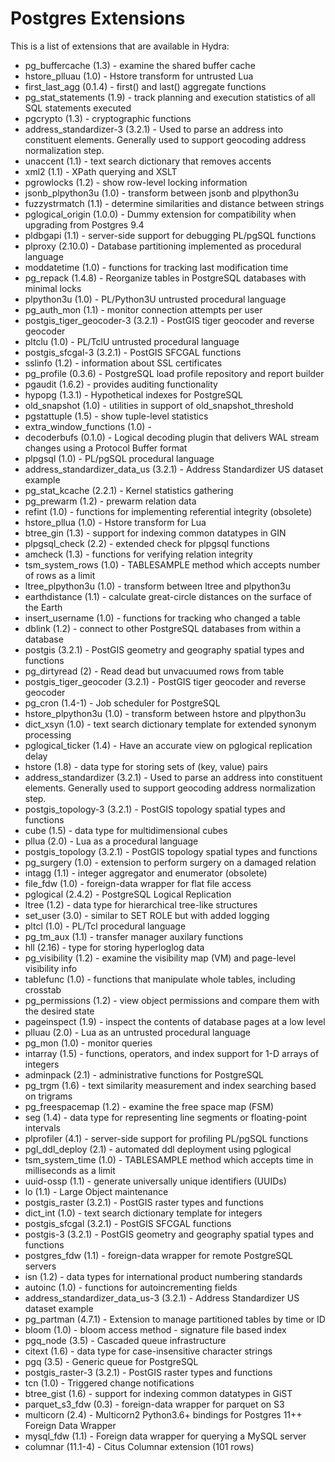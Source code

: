 # Postgres Extensions

This is a list of extensions that are available in Hydra:

 * pg_buffercache (1.3) - examine the shared buffer cache
 * hstore_plluau (1.0) - Hstore transform for untrusted Lua
 * first_last_agg (0.1.4) - first() and last() aggregate functions
 * pg_stat_statements (1.9) - track planning and execution statistics of all SQL statements executed
 * pgcrypto (1.3) - cryptographic functions
 * address_standardizer-3 (3.2.1) - Used to parse an address into constituent elements. Generally used to support geocoding address normalization step.
 * unaccent (1.1) - text search dictionary that removes accents
 * xml2 (1.1) - XPath querying and XSLT
 * pgrowlocks (1.2) - show row-level locking information
 * jsonb_plpython3u (1.0) - transform between jsonb and plpython3u
 * fuzzystrmatch (1.1) - determine similarities and distance between strings
 * pglogical_origin (1.0.0) - Dummy extension for compatibility when upgrading from Postgres 9.4
 * pldbgapi (1.1) - server-side support for debugging PL/pgSQL functions
 * plproxy (2.10.0) - Database partitioning implemented as procedural language
 * moddatetime (1.0) - functions for tracking last modification time
 * pg_repack (1.4.8) - Reorganize tables in PostgreSQL databases with minimal locks
 * plpython3u (1.0) - PL/Python3U untrusted procedural language
 * pg_auth_mon (1.1) - monitor connection attempts per user
 * postgis_tiger_geocoder-3 (3.2.1) - PostGIS tiger geocoder and reverse geocoder
 * pltclu (1.0) - PL/TclU untrusted procedural language
 * postgis_sfcgal-3 (3.2.1) - PostGIS SFCGAL functions
 * sslinfo (1.2) - information about SSL certificates
 * pg_profile (0.3.6) - PostgreSQL load profile repository and report builder
 * pgaudit (1.6.2) - provides auditing functionality
 * hypopg (1.3.1) - Hypothetical indexes for PostgreSQL
 * old_snapshot (1.0) - utilities in support of old_snapshot_threshold
 * pgstattuple (1.5) - show tuple-level statistics
 * extra_window_functions (1.0) -
 * decoderbufs (0.1.0) - Logical decoding plugin that delivers WAL stream changes using a Protocol Buffer format
 * plpgsql (1.0) - PL/pgSQL procedural language
 * address_standardizer_data_us (3.2.1) - Address Standardizer US dataset example
 * pg_stat_kcache (2.2.1) - Kernel statistics gathering
 * pg_prewarm (1.2) - prewarm relation data
 * refint (1.0) - functions for implementing referential integrity (obsolete)
 * hstore_pllua (1.0) - Hstore transform for Lua
 * btree_gin (1.3) - support for indexing common datatypes in GIN
 * plpgsql_check (2.2) - extended check for plpgsql functions
 * amcheck (1.3) - functions for verifying relation integrity
 * tsm_system_rows (1.0) - TABLESAMPLE method which accepts number of rows as a limit
 * ltree_plpython3u (1.0) - transform between ltree and plpython3u
 * earthdistance (1.1) - calculate great-circle distances on the surface of the Earth
 * insert_username (1.0) - functions for tracking who changed a table
 * dblink (1.2) - connect to other PostgreSQL databases from within a database
 * postgis (3.2.1) - PostGIS geometry and geography spatial types and functions
 * pg_dirtyread (2) - Read dead but unvacuumed rows from table
 * postgis_tiger_geocoder (3.2.1) - PostGIS tiger geocoder and reverse geocoder
 * pg_cron (1.4-1) - Job scheduler for PostgreSQL
 * hstore_plpython3u (1.0) - transform between hstore and plpython3u
 * dict_xsyn (1.0) - text search dictionary template for extended synonym processing
 * pglogical_ticker (1.4) - Have an accurate view on pglogical replication delay
 * hstore (1.8) - data type for storing sets of (key, value) pairs
 * address_standardizer (3.2.1) - Used to parse an address into constituent elements. Generally used to support geocoding address normalization step.
 * postgis_topology-3 (3.2.1) - PostGIS topology spatial types and functions
 * cube (1.5) - data type for multidimensional cubes
 * pllua (2.0) - Lua as a procedural language
 * postgis_topology (3.2.1) - PostGIS topology spatial types and functions
 * pg_surgery (1.0) - extension to perform surgery on a damaged relation
 * intagg (1.1) - integer aggregator and enumerator (obsolete)
 * file_fdw (1.0) - foreign-data wrapper for flat file access
 * pglogical (2.4.2) - PostgreSQL Logical Replication
 * ltree (1.2) - data type for hierarchical tree-like structures
 * set_user (3.0) - similar to SET ROLE but with added logging
 * pltcl (1.0) - PL/Tcl procedural language
 * pg_tm_aux (1.1) - transfer manager auxilary functions
 * hll (2.16) - type for storing hyperloglog data
 * pg_visibility (1.2) - examine the visibility map (VM) and page-level visibility info
 * tablefunc (1.0) - functions that manipulate whole tables, including crosstab
 * pg_permissions (1.2) - view object permissions and compare them with the desired state
 * pageinspect (1.9) - inspect the contents of database pages at a low level
 * plluau (2.0) - Lua as an untrusted procedural language
 * pg_mon (1.0) - monitor queries
 * intarray (1.5) - functions, operators, and index support for 1-D arrays of integers
 * adminpack (2.1) - administrative functions for PostgreSQL
 * pg_trgm (1.6) - text similarity measurement and index searching based on trigrams
 * pg_freespacemap (1.2) - examine the free space map (FSM)
 * seg (1.4) - data type for representing line segments or floating-point intervals
 * plprofiler (4.1) - server-side support for profiling PL/pgSQL functions
 * pgl_ddl_deploy (2.1) - automated ddl deployment using pglogical
 * tsm_system_time (1.0) - TABLESAMPLE method which accepts time in milliseconds as a limit
 * uuid-ossp (1.1) - generate universally unique identifiers (UUIDs)
 * lo (1.1) - Large Object maintenance
 * postgis_raster (3.2.1) - PostGIS raster types and functions
 * dict_int (1.0) - text search dictionary template for integers
 * postgis_sfcgal (3.2.1) - PostGIS SFCGAL functions
 * postgis-3 (3.2.1) - PostGIS geometry and geography spatial types and functions
 * postgres_fdw (1.1) - foreign-data wrapper for remote PostgreSQL servers
 * isn (1.2) - data types for international product numbering standards
 * autoinc (1.0) - functions for autoincrementing fields
 * address_standardizer_data_us-3 (3.2.1) - Address Standardizer US dataset example
 * pg_partman (4.7.1) - Extension to manage partitioned tables by time or ID
 * bloom (1.0) - bloom access method - signature file based index
 * pgq_node (3.5) - Cascaded queue infrastructure
 * citext (1.6) - data type for case-insensitive character strings
 * pgq (3.5) - Generic queue for PostgreSQL
 * postgis_raster-3 (3.2.1) - PostGIS raster types and functions
 * tcn (1.0) - Triggered change notifications
 * btree_gist (1.6) - support for indexing common datatypes in GiST
 * parquet_s3_fdw (0.3) - foreign-data wrapper for parquet on S3
 * multicorn (2.4) - Multicorn2 Python3.6+ bindings for Postgres 11++ Foreign Data Wrapper
 * mysql_fdw (1.1) - Foreign data wrapper for querying a MySQL server
 * columnar (11.1-4) - Citus Columnar extension
(101 rows)
```
